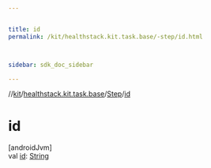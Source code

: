 ```yaml
---


title: id
permalink: /kit/healthstack.kit.task.base/-step/id.html



sidebar: sdk_doc_sidebar

---
```



//[kit](/kit.html)/[healthstack.kit.task.base](../index.html)/[Step](index.html)/[id](id.html)



# id



[androidJvm]\
val [id](id.html): [String](https://kotlinlang.org/api/latest/jvm/stdlib/kotlin/-string/index.html)






